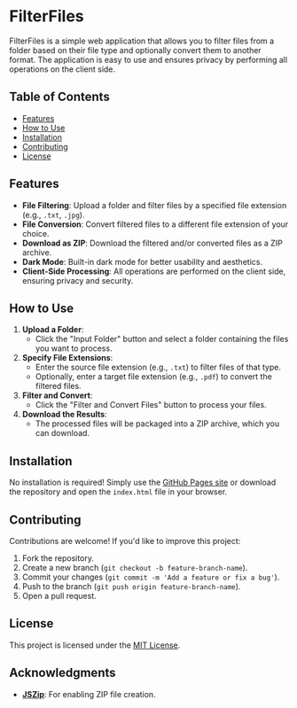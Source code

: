 # FilterFiles

FilterFiles is a simple web application that allows you to filter files from a folder based on their file type and optionally convert them to another format. The application is easy to use and ensures privacy by performing all operations on the client side.

## Table of Contents
- [Features](#features)
- [How to Use](#how-to-use)
- [Installation](#installation)
- [Contributing](#contributing)
- [License](#license)

## Features
- **File Filtering**: Upload a folder and filter files by a specified file extension (e.g., `.txt`, `.jpg`).
- **File Conversion**: Convert filtered files to a different file extension of your choice.
- **Download as ZIP**: Download the filtered and/or converted files as a ZIP archive.
- **Dark Mode**: Built-in dark mode for better usability and aesthetics.
- **Client-Side Processing**: All operations are performed on the client side, ensuring privacy and security.

## How to Use
1. **Upload a Folder**:
   - Click the "Input Folder" button and select a folder containing the files you want to process.
2. **Specify File Extensions**:
   - Enter the source file extension (e.g., `.txt`) to filter files of that type.
   - Optionally, enter a target file extension (e.g., `.pdf`) to convert the filtered files.
3. **Filter and Convert**:
   - Click the "Filter and Convert Files" button to process your files.
4. **Download the Results**:
   - The processed files will be packaged into a ZIP archive, which you can download.


## Installation
No installation is required! Simply use the [GitHub Pages site](https://penguin186.github.io/filterfiles/) or download the repository and open the `index.html` file in your browser.

## Contributing
Contributions are welcome! If you'd like to improve this project:
1. Fork the repository.
2. Create a new branch (`git checkout -b feature-branch-name`).
3. Commit your changes (`git commit -m 'Add a feature or fix a bug'`).
4. Push to the branch (`git push origin feature-branch-name`).
5. Open a pull request.

## License
This project is licensed under the [MIT License](LICENSE).

## Acknowledgments
- **[JSZip](https://stuk.github.io/jszip/)**: For enabling ZIP file creation.
